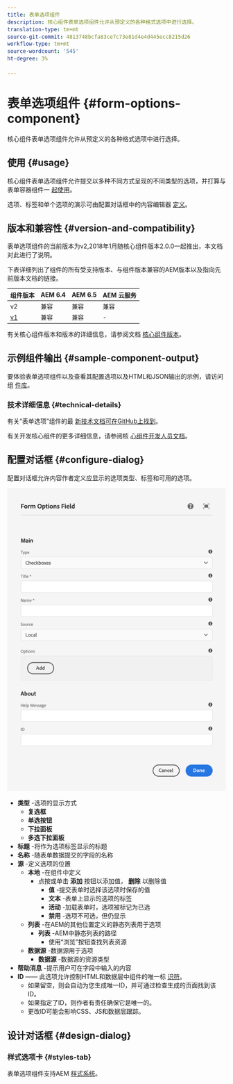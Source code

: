 ```yaml
---
title: 表单选项组件
description: 核心组件表单选项组件允许从预定义的各种格式选项中进行选择。
translation-type: tm+mt
source-git-commit: 4813748bcfa83ce7c73e81d4e4d445ecc8215d26
workflow-type: tm+mt
source-wordcount: '545'
ht-degree: 3%

---
```



# 表单选项组件 {#form-options-component}

核心组件表单选项组件允许从预定义的各种格式选项中进行选择。

## 使用 {#usage}

核心组件表单选项组件允许提交以多种不同方式呈现的不同类型的选项，并打算与表单容器组件一 [起使用](form-container.md)。

选项、标签和单个选项的演示可由配置对话框中的内容编辑器 [定义](#configure-dialog)。

## 版本和兼容性 {#version-and-compatibility}

表单选项组件的当前版本为v2,2018年1月随核心组件版本2.0.0一起推出，本文档对此进行了说明。

下表详细列出了组件的所有受支持版本、与组件版本兼容的AEM版本以及指向先前版本文档的链接。

| 组件版本 | AEM 6.4 | AEM 6.5 | AEM 云服务 |
|--- |--- |--- |---|
| v2 | 兼容 | 兼容 | 兼容 |
| [v1](/help/components/v1/form-options-v1.md) | 兼容 | 兼容 | - |

有关核心组件版本和版本的详细信息，请参阅文档 [核心组件版本](/help/versions.md)。

## 示例组件输出 {#sample-component-output}

要体验表单选项组件以及查看其配置选项以及HTML和JSON输出的示例，请访问组 [件库](https://adobe.com/go/aem_cmp_library_form_options)。

### 技术详细信息 {#technical-details}

有关“表单选项”组件的最 [新技术文档可在GitHub上找到](https://adobe.com/go/aem_cmp_tech_form_options_v2)。

有关开发核心组件的更多详细信息，请参阅核 [心组件开发人员文档](/help/developing/overview.md)。

## 配置对话框 {#configure-dialog}

配置对话框允许内容作者定义应显示的选项类型、标签和可用的选项。

![表单选项组件的编辑对话框](/help/assets/form-options-edit.png)

* **类型** -选项的显示方式
   * **复选框**
   * **单选按钮**
   * **下拉面板**
   * **多选下拉面板**
* **标题** -将作为选项标签显示的标题
* **名称** -随表单数据提交的字段的名称
* **源** -定义选项的位置
   * **本地** -在组件中定义
      * 点按或单击 **添加** 按钮以添加值， **删除** 以删除值
         * **值** -提交表单时选择该选项时保存的值
         * **文本** -表单上显示的选项的标签
         * **活动** -加载表单时，选项被标记为已选
         * **禁用** -选项不可选，但仍显示
   * **列表** -在AEM的其他位置定义的静态列表用于选项
      * **列表** -AEM中静态列表的路径
         * 使用“浏览”按钮查找列表资源
   * **数据源** -数据源用于选项
      * **数据源** -数据源的资源类型
* **帮助消息** -提示用户可在字段中输入的内容
* **ID** —— 此选项允许控制HTML和数据层中组件的唯一标 [识符](/help/developing/data-layer/overview.md)。
   * 如果留空，则会自动为您生成唯一ID，并可通过检查生成的页面找到该ID。
   * 如果指定了ID，则作者有责任确保它是唯一的。
   * 更改ID可能会影响CSS、JS和数据层跟踪。

## 设计对话框 {#design-dialog}

### 样式选项卡 {#styles-tab}

表单选项组件支持AEM [样式系统](/help/get-started/authoring.md#component-styling)。

